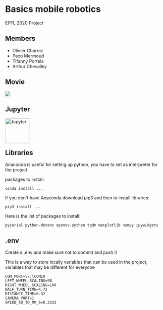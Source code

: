 # Basics mobile robotics

EPFL 2020 Project

## Members

* Olivier Charrez
* Paco Mermoud
* Tifanny Portela
* Arthur Chevalley

## Movie

![](./gif/video.gif)
    
## Jupyter

[<img align="left" alt="Jupyter" width="80px" src="https://upload.wikimedia.org/wikipedia/commons/thumb/3/38/Jupyter_logo.svg/800px-Jupyter_logo.svg.png" />][jupyter]
    
<br /><br /><br /><br />

## Libraries

Anaconda is useful for setting up python, you have to set as interpreter for the project

packages to install:
    
    conda install ...
    
If you don't have Anaconda download pip3 and then to install libraries:

    pip3 install ...
    
Here is the list of packages to install:

    pyserial python-dotenv opencv-python tqdm matplotlib numpy ipywidgets
    
## .env

Create a .env and make sure not to commit and push it

This is a way to store locally variables that can be used in the project, variables that may be different for everyone

    COM_PORT=\\.\COM10
    LEFT_WHEEL_SCALING=98
    RIGHT_WHEEL_SCALING=100
    HALF_TURN_TIME=4.72
    DISTANCE_TIME=0.32
    CAMERA_PORT=1
    SPEED_80_TO_MM_S=0.3333


[jupyter]: https://github.com/KookaS/basics-mobile-robotics/tree/master/jupyter/Robotics_final_notebook.ipynb